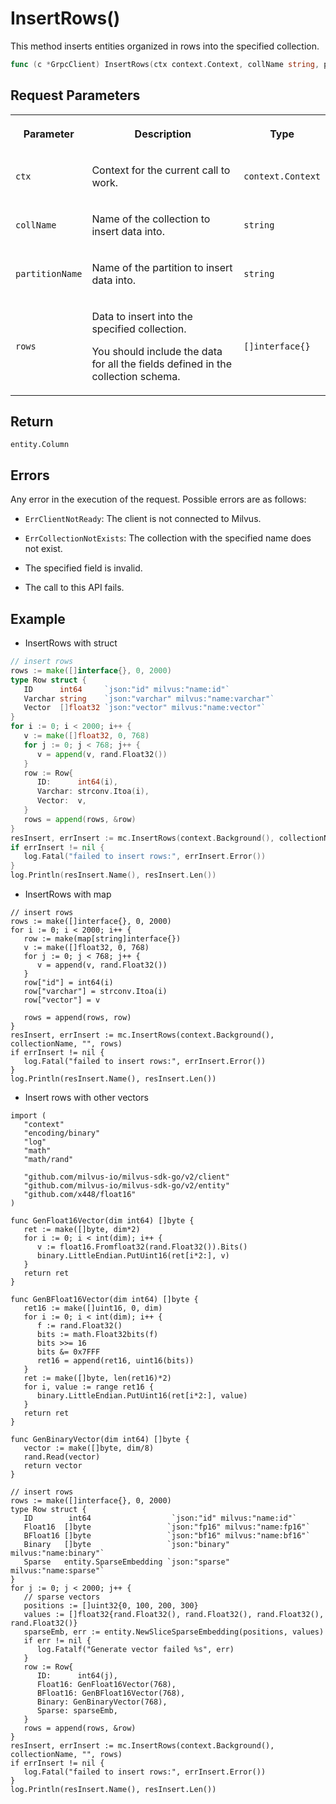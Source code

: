 # InsertRows()

This method inserts entities organized in rows into the specified collection.

```go
func (c *GrpcClient) InsertRows(ctx context.Context, collName string, partitionName string, rows []interface{}) (entity.Column, error)
```

## Request Parameters

<table>
   <tr>
     <th><p>Parameter</p></th>
     <th><p>Description</p></th>
     <th><p>Type</p></th>
   </tr>
   <tr>
     <td><p><code>ctx</code></p></td>
     <td><p>Context for the current call to work.</p></td>
     <td><p><code>context.Context</code></p></td>
   </tr>
   <tr>
     <td><p><code>collName</code></p></td>
     <td><p>Name of the collection to insert data into.</p></td>
     <td><p><code>string</code></p></td>
   </tr>
   <tr>
     <td><p><code>partitionName</code></p></td>
     <td><p>Name of the partition to insert data into.</p></td>
     <td><p><code>string</code></p></td>
   </tr>
   <tr>
     <td><p><code>rows</code></p></td>
     <td><p>Data to insert into the specified collection.</p><p>You should include the data for all the fields defined in the collection schema.</p></td>
     <td><p><code>[]interface{}</code></p></td>
   </tr>
</table>

## Return

`entity.Column`

## Errors

Any error in the execution of the request. Possible errors are as follows:

- `ErrClientNotReady`: The client is not connected to Milvus.

- `ErrCollectionNotExists`: The collection with the specified name does not exist.

- The specified field is invalid.

- The call to this API fails.

## Example

- InsertRows with struct

```go
// insert rows
rows := make([]interface{}, 0, 2000)
type Row struct {
   ID      int64     `json:"id" milvus:"name:id"`
   Varchar string    `json:"varchar" milvus:"name:varchar"`
   Vector  []float32 `json:"vector" milvus:"name:vector"`
}
for i := 0; i < 2000; i++ {
   v := make([]float32, 0, 768)
   for j := 0; j < 768; j++ {
      v = append(v, rand.Float32())
   }
   row := Row{
      ID:      int64(i),
      Varchar: strconv.Itoa(i),
      Vector:  v,
   }
   rows = append(rows, &row)
}
resInsert, errInsert := mc.InsertRows(context.Background(), collectionName, "", rows)
if errInsert != nil {
   log.Fatal("failed to insert rows:", errInsert.Error())
}
log.Println(resInsert.Name(), resInsert.Len())
```

- InsertRows with map

```shell
// insert rows
rows := make([]interface{}, 0, 2000)
for i := 0; i < 2000; i++ {
   row := make(map[string]interface{})
   v := make([]float32, 0, 768)
   for j := 0; j < 768; j++ {
      v = append(v, rand.Float32())
   }
   row["id"] = int64(i)
   row["varchar"] = strconv.Itoa(i)
   row["vector"] = v

   rows = append(rows, row)
}
resInsert, errInsert := mc.InsertRows(context.Background(), collectionName, "", rows)
if errInsert != nil {
   log.Fatal("failed to insert rows:", errInsert.Error())
}
log.Println(resInsert.Name(), resInsert.Len())
```

- Insert rows with other vectors

```shell
import (
   "context"
   "encoding/binary"
   "log"
   "math"
   "math/rand"

   "github.com/milvus-io/milvus-sdk-go/v2/client"
   "github.com/milvus-io/milvus-sdk-go/v2/entity"
   "github.com/x448/float16"
)

func GenFloat16Vector(dim int64) []byte {
   ret := make([]byte, dim*2)
   for i := 0; i < int(dim); i++ {
      v := float16.Fromfloat32(rand.Float32()).Bits()
      binary.LittleEndian.PutUint16(ret[i*2:], v)
   }
   return ret
}

func GenBFloat16Vector(dim int64) []byte {
   ret16 := make([]uint16, 0, dim)
   for i := 0; i < int(dim); i++ {
      f := rand.Float32()
      bits := math.Float32bits(f)
      bits >>= 16
      bits &= 0x7FFF
      ret16 = append(ret16, uint16(bits))
   }
   ret := make([]byte, len(ret16)*2)
   for i, value := range ret16 {
      binary.LittleEndian.PutUint16(ret[i*2:], value)
   }
   return ret
}

func GenBinaryVector(dim int64) []byte {
   vector := make([]byte, dim/8)
   rand.Read(vector)
   return vector
}

// insert rows
rows := make([]interface{}, 0, 2000)
type Row struct {
   ID        int64                  `json:"id" milvus:"name:id"`
   Float16  []byte                 `json:"fp16" milvus:"name:fp16"`
   BFloat16 []byte                 `json:"bf16" milvus:"name:bf16"`
   Binary   []byte                 `json:"binary" milvus:"name:binary"`
   Sparse   entity.SparseEmbedding `json:"sparse" milvus:"name:sparse"`
}
for j := 0; j < 2000; j++ {
   // sparse vectors
   positions := []uint32{0, 100, 200, 300}
   values := []float32{rand.Float32(), rand.Float32(), rand.Float32(), rand.Float32()}
   sparseEmb, err := entity.NewSliceSparseEmbedding(positions, values)
   if err != nil {
      log.Fatalf("Generate vector failed %s", err)
   }
   row := Row{
      ID:      int64(j),
      Float16: GenFloat16Vector(768),
      BFloat16: GenBFloat16Vector(768),
      Binary: GenBinaryVector(768),
      Sparse: sparseEmb,
   }
   rows = append(rows, &row)
}
resInsert, errInsert := mc.InsertRows(context.Background(), collectionName, "", rows)
if errInsert != nil {
   log.Fatal("failed to insert rows:", errInsert.Error())
}
log.Println(resInsert.Name(), resInsert.Len())
```

